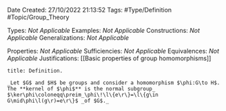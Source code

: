<div class="topSpace"></div>

Date Created: 27/10/2022 21:13:52
Tags: #Type/Definition #Topic/Group_Theory

Types: _Not Applicable_
Examples: _Not Applicable_
Constructions: _Not Applicable_
Generalizations: _Not Applicable_

Properties: _Not Applicable_
Sufficiencies: _Not Applicable_
Equivalences: _Not Applicable_
Justifications: [[Basic properties of group homomorphisms]]

``` ad-Definition
title: Definition.

_Let $G$ and $H$ be groups and consider a homomorphism $\phi:G\to H$. The **kernel of $\phi$** is the normal subgroup_ $\ker\phi\coloneqq\preim_\phi\!\l\{e\r\}=\l\{g\in G\mid\phi\l(g\r)=e\r\}$ _of $G$._

```
